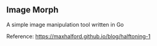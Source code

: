 ## Image Morph

A simple image manipulation tool written in Go

Reference: https://maxhalford.github.io/blog/halftoning-1
